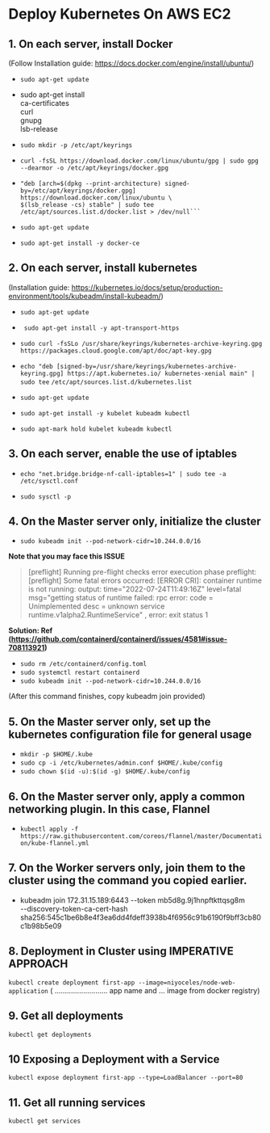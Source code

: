 # Deploy Kubernetes On AWS EC2

## 1. On each server, install Docker
(Follow Installation guide: https://docs.docker.com/engine/install/ubuntu/)

 - ```sudo apt-get update```
 
 - sudo apt-get install \
    ca-certificates \
    curl \
    gnupg \
    lsb-release
    
- ```sudo mkdir -p /etc/apt/keyrings```
- ```curl -fsSL https://download.docker.com/linux/ubuntu/gpg | sudo gpg --dearmor -o /etc/apt/keyrings/docker.gpg```

- ```echo \
  "deb [arch=$(dpkg --print-architecture) signed-by=/etc/apt/keyrings/docker.gpg] https://download.docker.com/linux/ubuntu \
  $(lsb_release -cs) stable" | sudo tee /etc/apt/sources.list.d/docker.list > /dev/null```
  
- ```sudo apt-get update```
- ```sudo apt-get install -y docker-ce```

## 2. On each server, install kubernetes
(Installation guide: https://kubernetes.io/docs/setup/production-environment/tools/kubeadm/install-kubeadm/)

- ```sudo apt-get update```

- ``` sudo apt-get install -y apt-transport-https```

- ```sudo curl -fsSLo /usr/share/keyrings/kubernetes-archive-keyring.gpg https://packages.cloud.google.com/apt/doc/apt-key.gpg```

- ```echo "deb [signed-by=/usr/share/keyrings/kubernetes-archive-keyring.gpg] https://apt.kubernetes.io/ kubernetes-xenial main" | sudo tee``` ```/etc/apt/sources.list.d/kubernetes.list```

- ```sudo apt-get update```

- ```sudo apt-get install -y kubelet kubeadm kubectl```

- ```sudo apt-mark hold kubelet kubeadm kubectl```

## 3. On each server, enable the use of iptables 
- ```echo "net.bridge.bridge-nf-call-iptables=1" | sudo tee -a /etc/sysctl.conf```

- ```sudo sysctl -p```

## 4. On the Master server only, initialize the cluster
- ```sudo kubeadm init --pod-network-cidr=10.244.0.0/16```

__Note that you may face this ISSUE__

> [preflight] Running pre-flight checks
error execution phase preflight: [preflight] Some fatal errors occurred:
	[ERROR CRI]: container runtime is not running: output: time="2022-07-24T11:49:16Z" level=fatal msg="getting status of runtime failed: rpc error: code = Unimplemented desc = unknown service runtime.v1alpha2.RuntimeService"
, error: exit status 1

__Solution: Ref (https://github.com/containerd/containerd/issues/4581#issue-708113921)__

- ```sudo rm /etc/containerd/config.toml```
- ```sudo systemctl restart containerd```
- ```sudo kubeadm init --pod-network-cidr=10.244.0.0/16```


(After this command finishes, copy kubeadm join provided)

## 5. On the Master server only, set up the kubernetes configuration file for general usage
- ```mkdir -p $HOME/.kube```
- ```sudo cp -i /etc/kubernetes/admin.conf $HOME/.kube/config```
- ```sudo chown $(id -u):$(id -g) $HOME/.kube/config```

## 6. On the Master server only, apply a common networking plugin. In this case, Flannel
- ```kubectl apply -f https://raw.githubusercontent.com/coreos/flannel/master/Documentation/kube-flannel.yml```

## 7. On the Worker servers only, join them to the cluster using the command you copied earlier. 
- kubeadm join 172.31.15.189:6443 --token mb5d8g.9j1hnpftkttqsg8m \
        --discovery-token-ca-cert-hash sha256:545c1be6b8e4f3ea6dd4fdeff3938b4f6956c91b6190f9bff3cb80c1b98b5e09

## 8. Deployment in Cluster using IMPERATIVE APPROACH
```kubectl create deployment first-app --image=niyoceles/node-web-application```
( .......................... app name  and ... image from docker registry)

## 9. Get all deployments
```kubectl get deployments```

## 10 Exposing a Deployment with a Service
```kubectl expose deployment first-app --type=LoadBalancer --port=80```

## 11. Get all running services
```kubectl get services```



